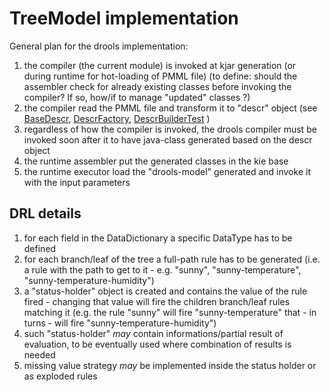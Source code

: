 TreeModel implementation
========================

General plan for the drools implementation:

1. the compiler (the current module) is invoked at kjar generation (or during runtime for hot-loading of PMML file) (to define: should the assembler check for already existing classes before invoking the compiler? If so, how/if to manage "updated" classes ?)
1. the compiler read the PMML file and transform it to "descr" object (see  [BaseDescr](https://github.com/kiegroup/drools/blob/master/drools-compiler/src/main/java/org/drools/compiler/lang/descr/BaseDescr.java), [DescrFactory](https://github.com/kiegroup/drools/blob/master/drools-compiler/src/main/java/org/drools/compiler/lang/api/DescrFactory.java), [DescrBuilderTest](https://github.com/kiegroup/drools/blob/master/drools-compiler/src/test/java/org/drools/compiler/lang/api/DescrBuilderTest.java) )
1. regardless of how the compiler is invoked, the drools compiler must be invoked soon after it to have java-class generated based on the descr object
1. the runtime assembler put the generated classes in the kie base
1. the runtime executor load the "drools-model" generated and invoke it with the input parameters

DRL details
-----------

1. for each field in the DataDictionary a specific DataType has to be defined
1. for each branch/leaf of the tree a full-path rule has to be generated (i.e. a rule with the path to get to it - e.g. "sunny", "sunny-temperature", "sunny-temperature-humidity")
1. a "status-holder" object is created and contains the value of the rule fired - changing that value will fire the children branch/leaf rules matching it (e.g. the rule "sunny" will fire "sunny-temperature" that - in turns - will fire "sunny-temperature-humidity")
1. such "status-holder" *may* contain informations/partial result of evaluation, to be eventually used where combination of results is needed
1. missing value strategy *may* be implemented inside the status holder or as exploded rules
